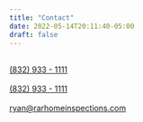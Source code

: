 ```yaml
---
title: "Contact"
date: 2022-05-14T20:11:40-05:00
draft: false
---
```


<br>

<div>
<a class="contact-link" href="sms:+1 (832) 933-1111"><i class="fa-solid fa-comment-sms"></i> (832) 933 - 1111</a>
</div>

<br>

<div>
<a class="contact-link" href="tel:+1 (832) 933-1111"><i class="fa-solid fa-square-phone"></i> (832) 933 - 1111</a>
</div>

<br>

<div class=“contact-link”>
<a href="mailto:ryan@rarhomeinspections.com"><i class=“fa-solid fa-envelope”></i> ryan@rarhomeinspections.com</a>
</div>
